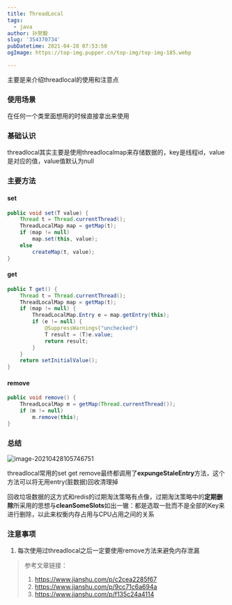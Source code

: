 ```yaml
---
title: ThreadLocal
tags:
  - java
author: 孙贺毅
slug: '354370734'
pubDatetime: 2021-04-28 07:53:50
ogImage: https://top-img.pupper.cn/top-img/top-img-185.webp

---
```


主要是来介绍threadlocal的使用和注意点

<!-- more -->

### 使用场景

在任何一个类里面想用的时候直接拿出来使用

### 基础认识

threadlocal其实主要是使用threadlocalmap来存储数据的，key是线程id，value是对应的值，value值默认为null

### 主要方法

#### set

```java
public void set(T value) {
    Thread t = Thread.currentThread();
    ThreadLocalMap map = getMap(t);
    if (map != null)
        map.set(this, value);
    else
        createMap(t, value);
}
```

#### get

```java
public T get() {
    Thread t = Thread.currentThread();
    ThreadLocalMap map = getMap(t);
    if (map != null) {
        ThreadLocalMap.Entry e = map.getEntry(this);
        if (e != null) {
            @SuppressWarnings("unchecked")
            T result = (T)e.value;
            return result;
        }
    }
    return setInitialValue();
}
```

#### remove

```java
public void remove() {
    ThreadLocalMap m = getMap(Thread.currentThread());
    if (m != null)
        m.remove(this);
}
```

### 总结

![image-20210428105746751](https://gitee.com/flow_disaster/blog-map-bed/raw/master/img/image-20210428105746751.png)

threadlocal常用的set get remove最终都调用了**expungeStaleEntry**方法，这个方法可以将无用entry(脏数据)回收清理掉

回收垃圾数据的这方式和redis的过期淘汰策略有点像，过期淘汰策略中的**定期删除**所采用的思想与**cleanSomeSlots**如出一辙：都是选取一批而不是全部的Key来进行删除，以此来权衡内存占用与CPU占用之间的关系

### 注意事项

1. 每次使用过threadlocal之后一定要使用remove方法来避免内存泄漏

> 参考文章链接：
>
> 1. https://www.jianshu.com/p/c2cea2285f67
> 2. https://www.jianshu.com/p/9cc71c6a694a
> 3. https://www.jianshu.com/p/f135c24a4114